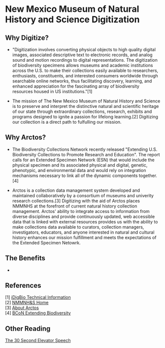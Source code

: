 # New Mexico Museum of Natural History and Science Digitization

## Why Digitize?

 - "Digitization involves converting physical objects to high quality digital images, associated descriptive text to electronic records, and analog sound and motion recordings to digital representations. The digitization of biodiversity specimens allows museums and academic institutions across the U.S. to make their collections easily available to researchers, enthusiasts, constituents, and interested consumers worldwide through searchable online networks, thus facilitating discovery, learning, and enhanced appreciation for the fascinating array of biodiversity resources housed in US institutions."[1] 
 
 - The mission of The New Mexico Museum of Natural History and Science is to preserve and interpret the distinctive natural and scientific heritage of our state through extraordinary collections, research, exhibits and programs designed to ignite a passion for lifelong learning.[2] Digitizing our collection is a direct path to fulfulling our mission. 
 
## Why Arctos?

 - The Biodiversity Collections Network recently released "Extending U.S. Biodiversity Collections to Promote Research and Education". The report calls for an Extended Specimen Network (ESN) that would include the physical specimen and its associated physical and digital, genetic, phenotypic, and environmental data and would rely on integration  mechanisms  necessary  to  link  all  of  the  dynamic  components  together.[4]

- Arctos is a collection data management system developed and maintained collaboratively by a consortium of museums and univerity research collections.[3] Digitizing with the aid of Arctos places NMMNHS at the forefront of current natural history collection management. Arctos' ability to integrate access to information from diverse disciplines and provide continuously updated, web accessible data that is linked with external resources provides us with the ability to make collections data available to curators, collection managers, investigators, educators, and anyone interested in natural and cultural history enhances our mission fulfillment and meets the expectations of the Extended Specimen Netowrk.

## The Benefits

 -  


## References
[1] <a href="https://www.idigbio.org/technical-info">iDigBio Technical Information</a>  
[2] <a href="http://www.nmnaturalhistory.org/">NMMNH&S Home</a>  
[3] <a href="https://arctosdb.org/about/">About Arctos</a>  
[4] <a href="https://bcon.aibs.org/2019/04/04/bcon-report-extending-u-s-biodiversity-collections-to-promote-research-and-education/">BCoN Extending Biodiversity</a> 

## Other Reading
<a href="http://sfp.ucdavis.edu/files/163926.pdf">The 30 Second Elevator Speech</a>
